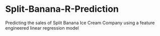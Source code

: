 # Split-Banana-R-Prediction
Predicting the sales of Split Banana Ice Cream Company using a feature engineered linear regression model

